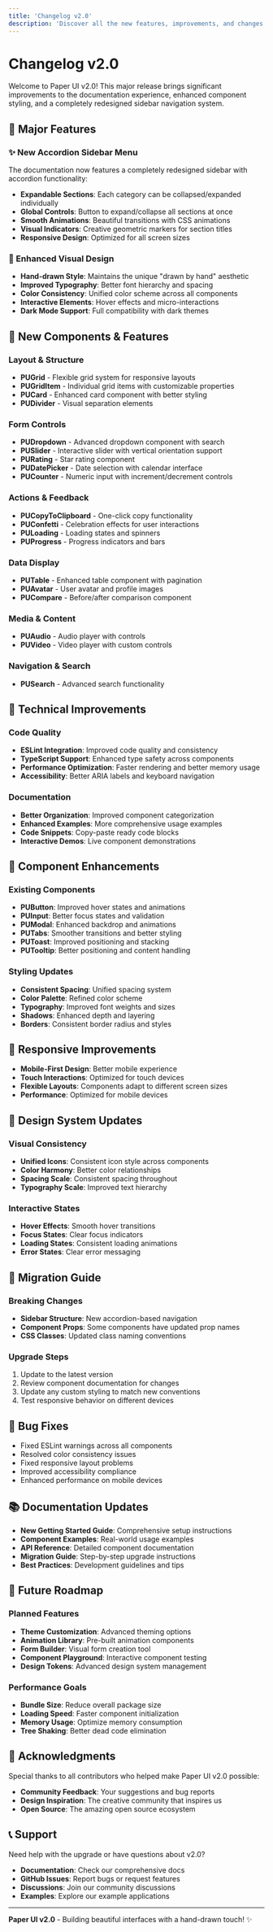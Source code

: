 ```yaml
---
title: 'Changelog v2.0'
description: 'Discover all the new features, improvements, and changes in Paper UI v2.0'
---
```


# Changelog v2.0

Welcome to Paper UI v2.0! This major release brings significant improvements to the documentation experience, enhanced component styling, and a completely redesigned sidebar navigation system.

## 🎉 Major Features

### ✨ New Accordion Sidebar Menu

The documentation now features a completely redesigned sidebar with accordion functionality:

- **Expandable Sections**: Each category can be collapsed/expanded individually
- **Global Controls**: Button to expand/collapse all sections at once
- **Smooth Animations**: Beautiful transitions with CSS animations
- **Visual Indicators**: Creative geometric markers for section titles
- **Responsive Design**: Optimized for all screen sizes

### 🎨 Enhanced Visual Design

- **Hand-drawn Style**: Maintains the unique "drawn by hand" aesthetic
- **Improved Typography**: Better font hierarchy and spacing
- **Color Consistency**: Unified color scheme across all components
- **Interactive Elements**: Hover effects and micro-interactions
- **Dark Mode Support**: Full compatibility with dark themes

## 🚀 New Components & Features

### Layout & Structure
- **PUGrid** - Flexible grid system for responsive layouts
- **PUGridItem** - Individual grid items with customizable properties
- **PUCard** - Enhanced card component with better styling
- **PUDivider** - Visual separation elements

### Form Controls
- **PUDropdown** - Advanced dropdown component with search
- **PUSlider** - Interactive slider with vertical orientation support
- **PURating** - Star rating component
- **PUDatePicker** - Date selection with calendar interface
- **PUCounter** - Numeric input with increment/decrement controls

### Actions & Feedback
- **PUCopyToClipboard** - One-click copy functionality
- **PUConfetti** - Celebration effects for user interactions
- **PULoading** - Loading states and spinners
- **PUProgress** - Progress indicators and bars

### Data Display
- **PUTable** - Enhanced table component with pagination
- **PUAvatar** - User avatar and profile images
- **PUCompare** - Before/after comparison component

### Media & Content
- **PUAudio** - Audio player with controls
- **PUVideo** - Video player with custom controls

### Navigation & Search
- **PUSearch** - Advanced search functionality

## 🔧 Technical Improvements

### Code Quality
- **ESLint Integration**: Improved code quality and consistency
- **TypeScript Support**: Enhanced type safety across components
- **Performance Optimization**: Faster rendering and better memory usage
- **Accessibility**: Better ARIA labels and keyboard navigation

### Documentation
- **Better Organization**: Improved component categorization
- **Enhanced Examples**: More comprehensive usage examples
- **Code Snippets**: Copy-paste ready code blocks
- **Interactive Demos**: Live component demonstrations

## 🎯 Component Enhancements

### Existing Components
- **PUButton**: Improved hover states and animations
- **PUInput**: Better focus states and validation
- **PUModal**: Enhanced backdrop and animations
- **PUTabs**: Smoother transitions and better styling
- **PUToast**: Improved positioning and stacking
- **PUTooltip**: Better positioning and content handling

### Styling Updates
- **Consistent Spacing**: Unified spacing system
- **Color Palette**: Refined color scheme
- **Typography**: Improved font weights and sizes
- **Shadows**: Enhanced depth and layering
- **Borders**: Consistent border radius and styles

## 📱 Responsive Improvements

- **Mobile-First Design**: Better mobile experience
- **Touch Interactions**: Optimized for touch devices
- **Flexible Layouts**: Components adapt to different screen sizes
- **Performance**: Optimized for mobile devices

## 🎨 Design System Updates

### Visual Consistency
- **Unified Icons**: Consistent icon style across components
- **Color Harmony**: Better color relationships
- **Spacing Scale**: Consistent spacing throughout
- **Typography Scale**: Improved text hierarchy

### Interactive States
- **Hover Effects**: Smooth hover transitions
- **Focus States**: Clear focus indicators
- **Loading States**: Consistent loading animations
- **Error States**: Clear error messaging

## 🔄 Migration Guide

### Breaking Changes
- **Sidebar Structure**: New accordion-based navigation
- **Component Props**: Some components have updated prop names
- **CSS Classes**: Updated class naming conventions

### Upgrade Steps
1. Update to the latest version
2. Review component documentation for changes
3. Update any custom styling to match new conventions
4. Test responsive behavior on different devices

## 🐛 Bug Fixes

- Fixed ESLint warnings across all components
- Resolved color consistency issues
- Fixed responsive layout problems
- Improved accessibility compliance
- Enhanced performance on mobile devices

## 📚 Documentation Updates

- **New Getting Started Guide**: Comprehensive setup instructions
- **Component Examples**: Real-world usage examples
- **API Reference**: Detailed component documentation
- **Migration Guide**: Step-by-step upgrade instructions
- **Best Practices**: Development guidelines and tips

## 🎯 Future Roadmap

### Planned Features
- **Theme Customization**: Advanced theming options
- **Animation Library**: Pre-built animation components
- **Form Builder**: Visual form creation tool
- **Component Playground**: Interactive component testing
- **Design Tokens**: Advanced design system management

### Performance Goals
- **Bundle Size**: Reduce overall package size
- **Loading Speed**: Faster component initialization
- **Memory Usage**: Optimize memory consumption
- **Tree Shaking**: Better dead code elimination

## 🙏 Acknowledgments

Special thanks to all contributors who helped make Paper UI v2.0 possible:

- **Community Feedback**: Your suggestions and bug reports
- **Design Inspiration**: The creative community that inspires us
- **Open Source**: The amazing open source ecosystem

## 📞 Support

Need help with the upgrade or have questions about v2.0?

- **Documentation**: Check our comprehensive docs
- **GitHub Issues**: Report bugs or request features
- **Discussions**: Join our community discussions
- **Examples**: Explore our example applications

---

**Paper UI v2.0** - Building beautiful interfaces with a hand-drawn touch! ✨ 